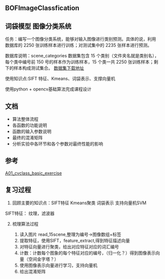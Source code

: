 ## BOFImageClassfication

## 词袋模型 图像分类系统

任务：编写一个图像分类系统，能够对输入图像进行类别预测。具体的说，利用
数据库的 2250 张训练样本进行训练；对测试集中的 2235 张样本进行预测。

数据库说明：scene_categories 数据集包含 15 个类别（文件夹名就是类别名），
每个类中编号前 150 号的样本作为训练样本，15 个类一共 2250 张训练样本；剩
下的样本构成测试集合。
[数据集下载地址](https://figshare.com/articles/dataset/15-Scene_Image_Dataset/7007177)

使用知识点:SIFT 特征、Kmeans、词袋表示、支撑向量机 

使用python + opencv基础算法完成课程设计


## 文档

- 算法整体流程
- 各函数的功能说明
- 函数的输入参数说明
- 最终的混淆矩阵
- 分析实验中各环节和各个参数对最终性能的影响


## 参考

[A01_cvclass_basic_exercise](https://github.com/CV-xueba/A01_cvclass_basic_exercise)



## 复习过程

1. 回顾主要的知识点：SIFT特征 Kmeans聚类 词袋表示 支持向量机SVM

SIFT特征：
纹理，滤波器




2. 梳理算法过程

    1. 读入图片 read_15scene,整理为编号->图像数组+标签
    2. 提取特征，使用SIFT，feature_extract,得到特征描述向量
    3. 对特征向量进行聚类，给出对应特征对应的词汇编号
    4. 计数：计数每个图象的每个特征对应的编号，（归一化？）得到图像表示向量（空间金字塔？）
    5. 使用图像表示向量进行学习，支持向量机
    6. 给出混淆矩阵



